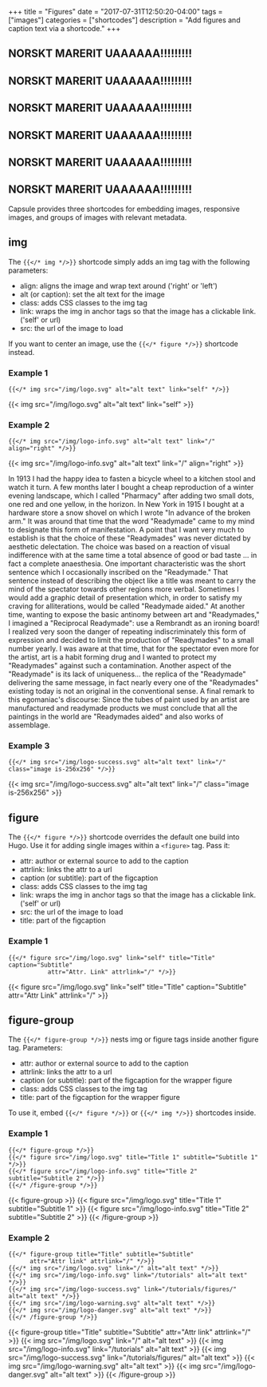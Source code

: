 +++
title = "Figures"
date = "2017-07-31T12:50:20-04:00"
tags = ["images"]
categories = ["shortcodes"]
description = "Add figures and caption text via a shortcode."
+++

## NORSKT MARERIT UAAAAAA!!!!!!!!!
## NORSKT MARERIT UAAAAAA!!!!!!!!!
## NORSKT MARERIT UAAAAAA!!!!!!!!!
## NORSKT MARERIT UAAAAAA!!!!!!!!!
## NORSKT MARERIT UAAAAAA!!!!!!!!!
## NORSKT MARERIT UAAAAAA!!!!!!!!!





Capsule provides three shortcodes for embedding images, responsive images, and
groups of images with relevant metadata. 


## img

The `{{</* img */>}}` shortcode simply adds an img tag with the following
parameters: 

* align: aligns the image and wrap text around ('right' or 'left')
* alt (or caption): set the alt text for the image
* class: adds CSS classes to the img tag
* link: wraps the img in anchor tags so that the image has a clickable link.
  ('self' or url)
* src: the url of the image to load

If you want to center an image, use the `{{</* figure */>}}` shortcode instead.

<!-- If no values are given for height and width, Hugo will fill it in with the
size of the source image. -->

### Example 1

```text
{{</* img src="/img/logo.svg" alt="alt text" link="self" */>}}
```

{{< img src="/img/logo.svg" alt="alt text" link="self" >}}

### Example 2

```text
{{</* img src="/img/logo-info.svg" alt="alt text" link="/" align="right" */>}}
```

{{< img src="/img/logo-info.svg" alt="alt text" link="/" align="right" >}}


In 1913 I had the happy idea to fasten a bicycle wheel to a kitchen stool and
watch it turn.  A few months later I bought a cheap reproduction of a winter
evening landscape, which I called "Pharmacy" after adding two small dots, one
red and one yellow, in the horizon.  In New York in 1915 I bought at a hardware
store a snow shovel on which I wrote "In advance of the broken arm." It was
around that time that the word "Readymade" came to my mind to designate this
form of manifestation.  A point that I want very much to establish is that the
choice of these "Readymades" was never dictated by aesthetic delectation.  The
choice was based on a reaction of visual indifference with at the same time a
total absence of good or bad taste ... in fact a complete anaesthesia.  One
important characteristic was the short sentence which I occasionally inscribed
on the "Readymade." That sentence instead of describing the object like a title
was meant to carry the mind of the spectator towards other regions more verbal.
Sometimes I would add a graphic detail of presentation which, in order to
satisfy my craving for alliterations, would be called "Readymade aided." At
another time, wanting to expose the basic antinomy between art and
"Readymades," I imagined a "Reciprocal Readymade": use a Rembrandt as an
ironing board!  I realized very soon the danger of repeating indiscriminately
this form of expression and decided to limit the production of "Readymades" to
a small number yearly. I was aware at that time, that for the spectator even
more for the artist, art is a habit forming drug and I wanted to protect my
"Readymades" against such a contamination.  Another aspect of the "Readymade"
is its lack of uniqueness... the replica of the "Readymade" delivering the same
message, in fact nearly every one of the "Readymades" existing today is not an
original in the conventional sense.  A final remark to this egomaniac's
discourse: Since the tubes of paint used by an artist are manufactured and
readymade products we must conclude that all the paintings in the world are
"Readymades aided" and also works of assemblage.

### Example 3

```text
{{</* img src="/img/logo-success.svg" alt="alt text" link="/" class="image is-256x256" */>}}
```

{{< img src="/img/logo-success.svg" alt="alt text" link="/" class="image is-256x256" >}}


## figure

The `{{</* figure */>}}` shortcode overrides the default one build into Hugo.
Use it for adding single images within a `<figure>` tag. Pass it: 

* attr: author or external source to add to the caption
* attrlink: links the attr to a url
* caption (or subtitle): part of the figcaption
* class: adds CSS classes to the img tag
* link: wraps the img in anchor tags so that the image has a clickable link.
  ('self' or url)
* src: the url of the image to load
* title: part of the figcaption

### Example 1

```text
{{</* figure src="/img/logo.svg" link="self" title="Title" caption="Subtitle"
           attr="Attr. Link" attrlink="/" */>}}
```

{{< figure src="/img/logo.svg" link="self" title="Title" caption="Subtitle"
           attr="Attr Link" attrlink="/" >}}


## figure-group

The `{{</* figure-group */>}}` nests img or figure tags inside another figure
tag. Parameters: 

* attr: author or external source to add to the caption
* attrlink: links the attr to a url
* caption (or subtitle): part of the figcaption for the wrapper figure
* class: adds CSS classes to the img tag
* title: part of the figcaption for the wrapper figure


To use it, embed `{{</* figure */>}}` or `{{</* img */>}}` shortcodes inside.

### Example 1

```text
{{</* figure-group */>}}
{{</* figure src="/img/logo.svg" title="Title 1" subtitle="Subtitle 1" */>}}
{{</* figure src="/img/logo-info.svg" title="Title 2" subtitle="Subtitle 2" */>}}
{{</* /figure-group */>}}
```

{{< figure-group >}} 
{{< figure src="/img/logo.svg" title="Title 1" subtitle="Subtitle 1" >}}
{{< figure src="/img/logo-info.svg" title="Title 2" subtitle="Subtitle 2" >}}
{{< /figure-group >}}

### Example 2

```text
{{</* figure-group title="Title" subtitle="Subtitle" 
      attr="Attr link" attrlink="/" */>}}
{{</* img src="/img/logo.svg" link="/" alt="alt text" */>}}
{{</* img src="/img/logo-info.svg" link="/tutorials" alt="alt text" */>}}
{{</* img src="/img/logo-success.svg" link="/tutorials/figures/" alt="alt text" */>}}
{{</* img src="/img/logo-warning.svg" alt="alt text" */>}}
{{</* img src="/img/logo-danger.svg" alt="alt text" */>}}
{{</* /figure-group */>}}
```

{{< figure-group title="Title" subtitle="Subtitle" 
      attr="Attr link" attrlink="/" >}}
{{< img src="/img/logo.svg" link="/" alt="alt text" >}}
{{< img src="/img/logo-info.svg" link="/tutorials" alt="alt text" >}}
{{< img src="/img/logo-success.svg" link="/tutorials/figures/" alt="alt text" >}}
{{< img src="/img/logo-warning.svg" alt="alt text" >}}
{{< img src="/img/logo-danger.svg" alt="alt text" >}}
{{< /figure-group >}}

